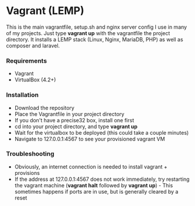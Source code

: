 Vagrant (LEMP)
==============

This is the main vagrantfile, setup.sh and nginx server config I use in many of my projects. Just type **vagrant up** with the vagrantfile the project directory. It installs a LEMP stack (Linux, Nginx, MariaDB, PHP) as well as composer and laravel.

### Requirements ###
* Vagrant
* VirtualBox (4.2+)

### Installation ###
* Download the repository
* Place the Vagrantfile in your project directory
* If you don't have a precise32 box, install one first
* cd into your project directory, and type **vagrant up**
* Wait for the virtualbox to be deployed (this could take a couple minutes)
* Navigate to 127.0.0.1:4567 to see your provisioned vagrant VM

### Troubleshooting ###
* Obviously, an internet connection is needed to install vagrant + provisions
* If the address at 127.0.0.1:4567 does not work immediately, try restarting the vagrant machine (**vagrant halt** followed by **vagrant up**) - This sometimes happens if ports are in use, but is generally cleared by a reset